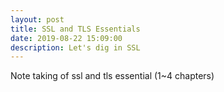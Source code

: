 ```yaml
---
layout: post
title: SSL and TLS Essentials
date: 2019-08-22 15:09:00
description: Let's dig in SSL
---
```


Note taking of ssl and tls essential (1~4 chapters)

<object data="/pdf/ssl_and_tls1.pdf" width="1000" height="1000" type='application/pdf'/>


